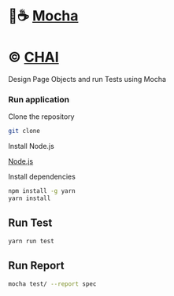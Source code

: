 # 🍵☕ [Mocha](https://mochajs.org/)

# ©️ [CHAI](https://www.chaijs.com/)

Design Page Objects and run Tests using Mocha

### Run application

Clone the repository

```bash
git clone
```

Install Node.js

[Node.js](https://nodejs.org/en/download/)

Install dependencies

```bash
npm install -g yarn
yarn install


```

## Run Test

```bash
yarn run test
```

## Run Report

```bash
mocha test/ --report spec

```
